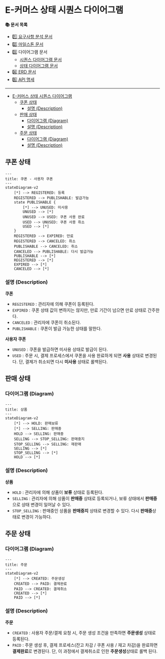 # E-커머스 상태 시퀀스 다이어그램

**📚 문서 목록**

+ [1️⃣ 요구사항 분석 문서](01.Requirements.md)
+ [2️⃣ 마일스톤 문서](02.Milestones.md)
+ 3️⃣ 다이어그램 문서
    + [시퀀스 다이어그램 문서](03-1.SequenceDiagram.md)
    + [상태 다이어그램 문서](03-2.StateDiagram.md)
+ [4️⃣ ERD 문서](04.ERD.md)
+ [5️⃣ API 명세](05.ApiDocument.md)

---

<!-- TOC -->
* [E-커머스 상태 시퀀스 다이어그램](#e-커머스-상태-시퀀스-다이어그램)
  * [쿠폰 상태](#쿠폰-상태)
    * [설명 (Description)](#설명-description)
  * [판매 상태](#판매-상태)
    * [다이어그램 (Diagram)](#다이어그램-diagram)
    * [설명 (Description)](#설명-description-1)
  * [주문 상태](#주문-상태)
    * [다이어그램 (Diagram)](#다이어그램-diagram-1)
    * [설명 (Description)](#설명-description-2)
<!-- TOC -->

## 쿠폰 상태

```mermaid
---
title: 쿠폰 - 사용자 쿠폰  
---
stateDiagram-v2
    [*] --> REGISTERED: 등록
    REGISTERED --> PUBLISHABLE: 발급가능
    state PUBLISHABLE {
        [*] --> UNUSED: 미사용
        UNUSED --> [*]
        UNUSED --> USED: 쿠폰 사용 완료
        USED --> UNUSED: 쿠폰 사용 취소
        USED --> [*]
    }
    REGISTERED --> EXPIRED: 만료
    REGISTERED --> CANCELED: 취소
    PUBLISHABLE --> CANCELED: 취소
    CANCELED --> PUBLISHABLE: 다시 발급가능
    PUBLISHABLE --> [*]
    REGISTERED --> [*]
    EXPIRED --> [*]
    CANCELED --> [*]
```

### 설명 (Description)

**쿠폰**

+ `REGISTERED` : 관리자에 의해 쿠폰이 등록된다.
+ `EXPIRED` : 쿠폰 상태 값이 변하지는 않지만, 만료 기간이 넘으면 만료 상태로 간주한다.
+ `CANCELED` : 관리자에 쿠폰이 취소된다.
+ `PUBLISHABLE` : 쿠폰이 발급 가능한 상태를 말한다.

**사용자 쿠폰**

+ `UNUSED` : 쿠폰을 발급하면 미사용 상태로 발급이 된다.
+ `USED` : 주문 시, 결제 프로세스에서 쿠폰을 사용 완료하게 되면 **사용** 상태로 변경된다. 단, 결제가 취소되면 다시 **미사용** 상태로 롤백된다.

## 판매 상태

### 다이어그램 (Diagram)

```mermaid
---
title: 상품  
---
stateDiagram-v2
    [*] --> HOLD: 판매보류
    [*] --> SELLING: 판매중
    HOLD --> SELLING: 판매중
    SELLING --> STOP_SELLING: 판매중지
    STOP_SELLING --> SELLING: 재판매
    SELLING --> [*]
    STOP_SELLING --> [*]
    HOLD --> [*]

```

### 설명 (Description)

**상품**

+ `HOLD` : 관리자에 의해 상품이 **보류** 상태로 등록된다.
+ `SELLING` : 관리자에 의해 상품이 **판매중** 상태로 등록되거나, 보류 상태에서 **판매중**으로 상태 변경이 일어날 수 있다.
+ `STOP_SELLING` : 판매중인 상품을 **판매중지** 상태로 변경할 수 있다. 다시 **판매중**상태로 변경이 가능하다.

## 주문 상태

### 다이어그램 (Diagram)

```mermaid
---
title: 주문  
---
stateDiagram-v2
    [*] --> CREATED: 주문생성
    CREATED --> PAID: 결제완료
    PAID --> CREATED: 결제취소
    CREATED --> [*]
    PAID --> [*]
```

### 설명 (Description)

**주문**

+ `CREATED` : 사용자 주문/결제 요청 시, 주문 생성 조건을 만족하면 **주문생성** 상태로 등록된다.  
+ `PAID` : 주문 생성 후, 결제 프로세스(잔고 차감 / 쿠폰 사용 / 재고 차감)을 완료하면 **결제완료**로 변경된다. 
          단, 이 과정에서 결제취소로 인한 **주문생성**상태로 롤백 된다.